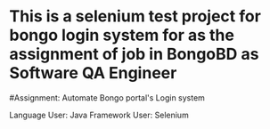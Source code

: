 # This is a selenium test project for bongo login system for as the assignment of job in BongoBD as Software QA Engineer

#Assignment: Automate Bongo portal's Login system

Language User: Java
Framework User: Selenium
